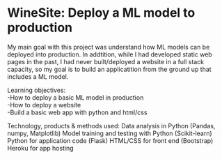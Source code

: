 # WineSite: Deploy a ML model to production

My main goal with this project was understand how ML models can be deployed into production. In addtition, while I had developed static web pages in the past, I had never built/deployed a website in a full stack capacity, so my goal is to build an applicatition from the ground up that includes a ML model. 

Learning objectives:
<br>-How to deploy a basic ML model in production 
<br>-How to deploy a website
<br>-Build a basic web app with python and html/css

Technology, products & methods used:
Data analysis in Python (Pandas, numpy, Matplotlib) 
Model training and testing with Python (Scikit-learn)
Python for application code (Flask)
HTML/CSS for front end (Bootstrap)
Heroku for app hosting
